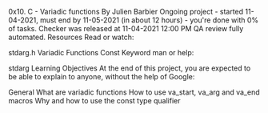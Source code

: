 0x10. C - Variadic functions
 By Julien Barbier
 Ongoing project - started 11-04-2021, must end by 11-05-2021 (in about 12 hours) - you're done with 0% of tasks.
 Checker was released at 11-04-2021 12:00 PM
 QA review fully automated.
Resources
Read or watch:

stdarg.h
Variadic Functions
Const Keyword
man or help:

stdarg
Learning Objectives
At the end of this project, you are expected to be able to explain to anyone, without the help of Google:

General
What are variadic functions
How to use va_start, va_arg and va_end macros
Why and how to use the const type qualifier
